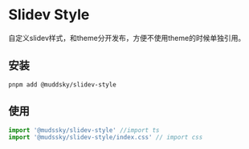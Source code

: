 # Slidev Style

自定义slidev样式，和theme分开发布，方便不使用theme的时候单独引用。

## 安装

```shell
pnpm add @muddsky/slidev-style
```

## 使用

```ts
import '@mudssky/slidev-style' //import ts
import '@mudssky/slidev-style/index.css' // import css
```
